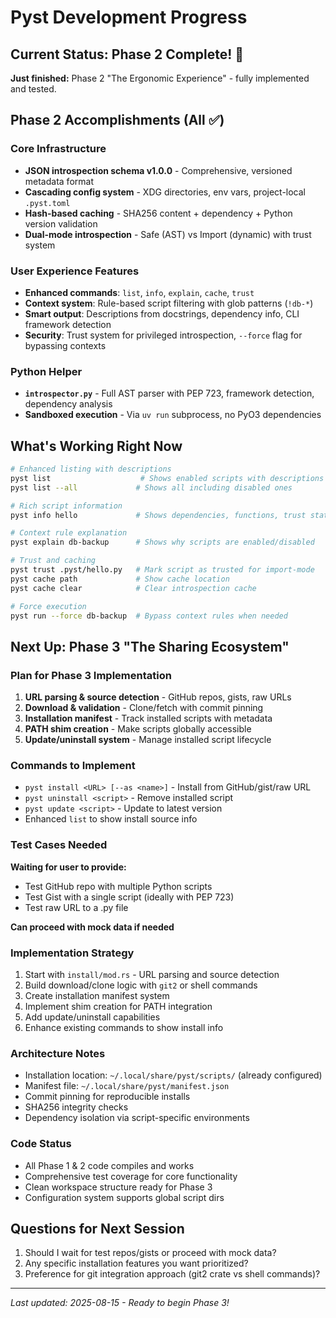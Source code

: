 # Pyst Development Progress

## Current Status: Phase 2 Complete! 🚀

**Just finished:** Phase 2 "The Ergonomic Experience" - fully implemented and tested.

## Phase 2 Accomplishments (All ✅)

### Core Infrastructure
- **JSON introspection schema v1.0.0** - Comprehensive, versioned metadata format
- **Cascading config system** - XDG directories, env vars, project-local `.pyst.toml`
- **Hash-based caching** - SHA256 content + dependency + Python version validation
- **Dual-mode introspection** - Safe (AST) vs Import (dynamic) with trust system

### User Experience Features
- **Enhanced commands**: `list`, `info`, `explain`, `cache`, `trust`
- **Context system**: Rule-based script filtering with glob patterns (`!db-*`)
- **Smart output**: Descriptions from docstrings, dependency info, CLI framework detection
- **Security**: Trust system for privileged introspection, `--force` flag for bypassing contexts

### Python Helper
- **`introspector.py`** - Full AST parser with PEP 723, framework detection, dependency analysis
- **Sandboxed execution** - Via `uv run` subprocess, no PyO3 dependencies

## What's Working Right Now

```bash
# Enhanced listing with descriptions
pyst list                    # Shows enabled scripts with descriptions
pyst list --all             # Shows all including disabled ones

# Rich script information  
pyst info hello             # Shows dependencies, functions, trust status, etc.

# Context rule explanation
pyst explain db-backup      # Shows why scripts are enabled/disabled

# Trust and caching
pyst trust .pyst/hello.py   # Mark script as trusted for import-mode
pyst cache path             # Show cache location
pyst cache clear            # Clear introspection cache

# Force execution
pyst run --force db-backup  # Bypass context rules when needed
```

## Next Up: Phase 3 "The Sharing Ecosystem"

### Plan for Phase 3 Implementation
1. **URL parsing & source detection** - GitHub repos, gists, raw URLs
2. **Download & validation** - Clone/fetch with commit pinning 
3. **Installation manifest** - Track installed scripts with metadata
4. **PATH shim creation** - Make scripts globally accessible
5. **Update/uninstall system** - Manage installed script lifecycle

### Commands to Implement
- `pyst install <URL> [--as <name>]` - Install from GitHub/gist/raw URL
- `pyst uninstall <script>` - Remove installed script
- `pyst update <script>` - Update to latest version
- Enhanced `list` to show install source info

### Test Cases Needed
**Waiting for user to provide:**
- Test GitHub repo with multiple Python scripts
- Test Gist with a single script (ideally with PEP 723)
- Test raw URL to a .py file

**Can proceed with mock data if needed**

### Implementation Strategy
1. Start with `install/mod.rs` - URL parsing and source detection
2. Build download/clone logic with `git2` or shell commands
3. Create installation manifest system
4. Implement shim creation for PATH integration
5. Add update/uninstall capabilities
6. Enhance existing commands to show install info

### Architecture Notes
- Installation location: `~/.local/share/pyst/scripts/` (already configured)
- Manifest file: `~/.local/share/pyst/manifest.json`
- Commit pinning for reproducible installs
- SHA256 integrity checks
- Dependency isolation via script-specific environments

### Code Status
- All Phase 1 & 2 code compiles and works
- Comprehensive test coverage for core functionality
- Clean workspace structure ready for Phase 3
- Configuration system supports global script dirs

## Questions for Next Session
1. Should I wait for test repos/gists or proceed with mock data?
2. Any specific installation features you want prioritized?
3. Preference for git integration approach (git2 crate vs shell commands)?

---
*Last updated: 2025-08-15 - Ready to begin Phase 3!*